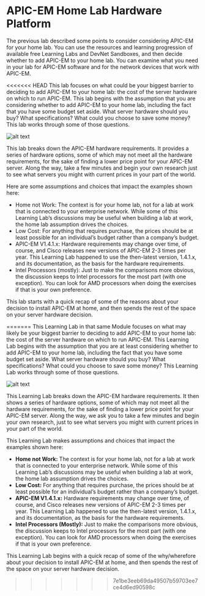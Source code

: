 # APIC-EM Home Lab Hardware Platform

The previous lab described some points to consider considering APIC-EM for your home lab. You can use the resources and learning progression of available free Learning Labs and DevNet Sandboxes, and then decide whether to add APIC-EM to your home lab. You can examine what you need in your lab for APIC-EM software and for the network devices that work with APIC-EM.

<<<<<<< HEAD
This lab focuses on what could be your biggest barrier to deciding to add APIC-EM to your home lab: the cost of the server hardware on which to run APIC-EM. This lab begins with the assumption that you are considering whether to add APIC-EM to your home lab, including the fact that you have some budget set aside. What server hardware should you buy? What specifications? What could you choose to save some money? This lab works through some of those questions. 

![alt text](/posts/files/home-lab-network/assets/images/apic-21.png) 
 
This lab breaks down the APIC-EM hardware requirements. It provides a series of hardware options, some of which may not meet all the hardware requirements, for the sake of finding a lower price point for your APIC-EM server. Along the way, take a few minutes and begin your own research just to see what servers you might with current prices in your part of the world.

Here are some assumptions and choices that impact the examples shown here: 

- Home not Work: The context is for your home lab, not for a lab at work that is connected to your enterprise network. While some of this Learning Lab’s discussions may be useful when building a lab at work, the home lab assumption drives the choices. 
- Low Cost: For anything that requires purchase, the prices should be at least possible for an individual’s budget rather than a company’s budget.
- APIC-EM V1.4.1.x: Hardware requirements may change over time, of course, and Cisco releases new versions of APIC-EM 2-3 times per year. This Learning Lab happened to use the then-latest version, 1.4.1.x, and its documentation, as the basis for the hardware requirements.
- Intel Processors (mostly): Just to make the comparisons more obvious, the discussion keeps to Intel processors for the most part (with one exception). You can look for AMD processors when doing the exercises if that is your own preference.


This lab starts with a quick recap of some of the reasons about your decision to install APIC-EM at home, and then spends the rest of the space on your server hardware decision.

=======
This Learning Lab in that same Module focuses on what may likely be your biggest barrier to deciding to add APIC-EM to your home lab: the cost of the server hardware on which to run APIC-EM. This Learning Lab begins with the assumption that you are at least considering whether to add APIC-EM to your home lab, including the fact that you have some budget set aside. What server hardware should you buy? What specifications? What could you choose to save some money? This Learning Lab works through some of those questions.

![alt text](/posts/files/home-lab-network/assets/images/apic-21.png )

This Learning Lab breaks down the APIC-EM hardware requirements. It then shows a series of hardware options, some of which may not meet all the hardware requirements, for the sake of finding a lower price point for your APIC-EM server. Along the way, we ask you to take a few minutes and begin your own research, just to see what servers you might with current prices in your part of the world.

This Learning Lab makes assumptions and choices that impact the examples shown here:

- **Home not Work:** The context is for your home lab, not for a lab at work that is connected to your enterprise network. While some of this Learning Lab’s discussions may be useful when building a lab at work, the home lab assumption drives the choices.
- **Low Cost:** For anything that requires purchase, the prices should be at least possible for an individual’s budget rather than a company’s budget.
- **APIC-EM V1.4.1.x:** Hardware requirements may change over time, of course, and Cisco releases new versions of APIC-EM 2-3 times per year. This Learning Lab happened to use the then-latest version, 1.4.1.x, and its documentation, as the basis for the hardware requirements.
- **Intel Processors (Mostly):** Just to make the comparisons more obvious, the discussion keeps to Intel processors for the most part (with one exception). You can look for AMD processors when doing the exercises if that is your own preference.


This Learning Lab begins with a quick recap of some of the why/wherefore about your decision to install APIC-EM at home, and then spends the rest of the space on your server hardware decision.
>>>>>>> 7e1be3eeb69da49507b59703ee7ce4d6ed90598c
